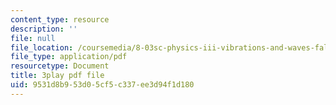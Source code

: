 ```yaml
---
content_type: resource
description: ''
file: null
file_location: /coursemedia/8-03sc-physics-iii-vibrations-and-waves-fall-2016/9531d8b953d05cf5c337ee3d94f1d180_Ahv7Akj2xs4.pdf
file_type: application/pdf
resourcetype: Document
title: 3play pdf file
uid: 9531d8b9-53d0-5cf5-c337-ee3d94f1d180
---
```

